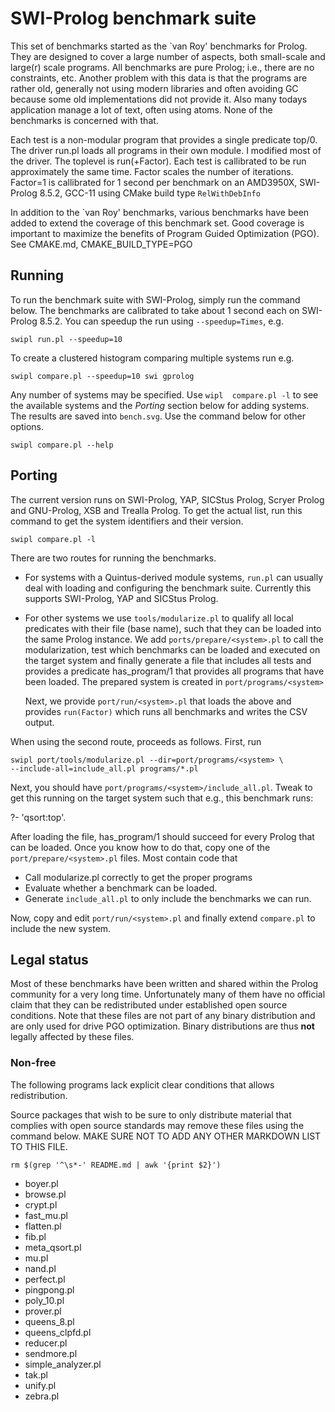 # SWI-Prolog benchmark suite

This set of benchmarks started as the   `van Roy' benchmarks for Prolog.
They are designed to cover a large   number of aspects, both small-scale
and large(r) scale programs. All benchmarks are pure Prolog; i.e., there
are no constraints, etc. Another problem  with   this  data  is that the
programs are rather old, generally not  using modern libraries and often
avoiding GC because some old implementations   did  not provide it. Also
many todays application manage a lot of text, often using atoms. None of
the benchmarks is concerned with that.

Each test is a non-modular  program   that  provides  a single predicate
top/0. The driver run.pl loads  all  programs   in  their  own module. I
modified most of the driver. The toplevel  is run(+Factor). Each test is
callibrated to be run approximately  the   same  time. Factor scales the
number of iterations. Factor=1 is callibrated for 1 second per benchmark
on  an  AMD3950X,  SWI-Prolog  8.5.2,  GCC-11  using  CMake  build  type
`RelWithDebInfo`

In addition to the `van Roy'   benchmarks,  various benchmarks have been
added to extend the coverage of  this   benchmark  set. Good coverage is
important to maximize the benefits of Program Guided Optimization (PGO).
See CMAKE.md, CMAKE_BUILD_TYPE=PGO

## Running

To run  the benchmark  suite with SWI-Prolog,  simply run  the command
below.  The benchmarks  are calibrated to take about 1  second each on
SWI-Prolog 8.5.2.   You can  speedup the run  using `--speedup=Times`,
e.g.

    swipl run.pl --speedup=10

To create a clustered histogram comparing multiple systems run e.g.

    swipl compare.pl --speedup=10 swi gprolog

Any number of  systems may be specified.  Use `wipl  compare.pl -l` to
see the available  systems and the _Porting_ section  below for adding
systems.  The  results are  saved into  `bench.svg`.  Use  the command
below for other options.

    swipl compare.pl --help



## Porting

The current  version runs on  SWI-Prolog, YAP, SICStus  Prolog, Scryer
Prolog  and GNU-Prolog,  XSB and  Trealla Prolog.   To get  the actual
list,  run  this command  to  get  the  system identifiers  and  their
version.

    swipl compare.pl -l

There are two routes for running the benchmarks.

  - For  systems with a  Quintus-derived module systems,  `run.pl` can
    usually  deal with  loading and  configuring the  benchmark suite.
    Currently this supports SWI-Prolog, YAP and SICStus Prolog.

  - For  other  systems we  use `tools/modularize.pl`  to qualify  all
    local predicates with  their file (base name), such  that they can
    be   loaded    into   the   same   Prolog    instance.    We   add
    `ports/prepare/<system>.pl` to call the modularization, test which
    benchmarks can  be loaded  and executed on  the target  system and
    finally generate  a file  that includes all  tests and  provides a
    predicate has_program/1 that provides  all programs that have been
    loaded.      The     prepared     system     is     created     in
    `port/programs/<system>`

	Next, we  provide `port/run/<system>.pl` that loads  the above and
	provides `run(Factor)`  which runs  all benchmarks and  writes the
	CSV output.

When using the second route, proceeds as follows.  First, run

    swipl port/tools/modularize.pl --dir=port/programs/<system> \
	--include-all=include_all.pl programs/*.pl

Next, you should  have `port/programs/<system>/include_all.pl`.  Tweak
to  get  this running  on  the  target  system  such that  e.g.,  this
benchmark runs:

   ?- 'qsort:top'.

After loading the file, has_program/1  should succeed for every Prolog
that can  be loaded.  Once you  know how to  do that, copy one  of the
`port/prepare/<system>.pl` files.  Most contain code that

  - Call modularize.pl correctly to get the proper programs
  - Evaluate whether a benchmark can be loaded.
  - Generate `include_all.pl` to only include the benchmarks we
    can run.

Now,  copy   and  edit   `port/run/<system>.pl`  and   finally  extend
`compare.pl` to include the new system.


## Legal status

Most of these benchmarks have been written  and shared within the Prolog
community for a very long  time.  Unfortunately   many  of  them have no
official claim that they can  be   redistributed  under established open
source conditions. Note that these files  are   not  part  of any binary
distribution and are only  used  for   drive  PGO  optimization.  Binary
distributions are thus __not__ legally affected by these files.


### Non-free

The following programs  lack  explicit   clear  conditions  that  allows
redistribution.

Source packages that wish to be sure   to  only distribute material that
complies with open source standards  may   remove  these files using the
command below. MAKE SURE NOT TO  ADD   ANY  OTHER  MARKDOWN LIST TO THIS
FILE.

    rm $(grep '^\s*-' README.md | awk '{print $2}')

  - boyer.pl
  - browse.pl
  - crypt.pl
  - fast_mu.pl
  - flatten.pl
  - fib.pl
  - meta_qsort.pl
  - mu.pl
  - nand.pl
  - perfect.pl
  - pingpong.pl
  - poly_10.pl
  - prover.pl
  - queens_8.pl
  - queens_clpfd.pl
  - reducer.pl
  - sendmore.pl
  - simple_analyzer.pl
  - tak.pl
  - unify.pl
  - zebra.pl
